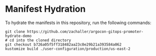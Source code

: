 # Manifest Hydration

To hydrate the manifests in this repository, run the following commands:

```shell
git clone https://github.com/zachaller/argocon-gitops-promoter-hydrate-demo
# cd into the cloned directory
git checkout b726a05f5ff318482aa23c0e29b21a393584a062
kustomize build ./user-configuration/production/us-east-2
```

